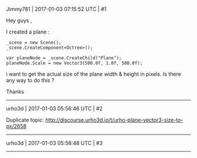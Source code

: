 Jimmy781 | 2017-01-03 07:15:52 UTC | #1

Hey guys ,

I created a plane :

    _scene = new Scene();
    _scene.CreateComponent<Octree>();

    var planeNode = _scene.CreateChild("Plane");
    planeNode.Scale = new Vector3(500.0f, 1.0f, 500.0f);


i want to get the actual size of the plane width & height in pixels. Is there any way to do this ?

Thanks

-------------------------

urho3d | 2017-01-03 05:56:46 UTC | #2

Duplicate topic: http://discourse.urho3d.io/t/urho-plane-vector3-size-to-px/2658

-------------------------

urho3d | 2017-01-03 05:56:48 UTC | #3



-------------------------

